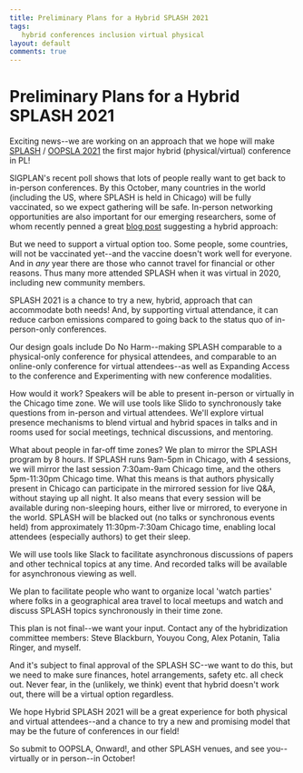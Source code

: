 ```yaml
---
title: Preliminary Plans for a Hybrid SPLASH 2021
tags:
   hybrid conferences inclusion virtual physical
layout: default
comments: true
---
```


Preliminary Plans for a Hybrid SPLASH 2021
==========================================

Exciting news--we are working on an approach that we hope will make [SPLASH](https://2021.splashcon.org/) / [OOPSLA 2021](https://2021.splashcon.org/track/splash-2021-oopsla) the first major hybrid (physical/virtual) conference in PL!

SIGPLAN's recent poll shows that lots of people really want to get back to in-person conferences.  By this October, many countries in the world (including the US, where SPLASH is held in Chicago) will be fully vaccinated, so we expect gathering will be safe.  In-person networking opportunities are also important for our emerging researchers, some of whom recently penned a great [blog post](https://blog.sigplan.org/2021/03/25/conferences-after-covid-an-early-career-perspective/) suggesting a hybrid approach:

But we need to support a virtual option too.  Some people, some countries, will not be vaccinated yet--and the vaccine doesn't work well for everyone.  And in *any* year there are those who cannot travel for financial or other reasons.  Thus many more attended SPLASH when it was virtual in 2020, including new community members.

SPLASH 2021 is a chance to try a new, hybrid, approach that can accommodate both needs!  And, by supporting virtual attendance, it can reduce carbon emissions compared to going back to the status quo of in-person-only conferences.

Our design goals include Do No Harm--making SPLASH comparable to a physical-only conference for physical attendees, and comparable to an online-only conference for virtual attendees--as well as Expanding Access to the conference and Experimenting with new conference modalities.

How would it work?  Speakers will be able to present in-person or virtually in the Chicago time zone.  We will use tools like Slido to synchronously take questions from in-person and virtual attendees.  We'll explore virtual presence mechanisms to blend virtual and hybrid spaces in talks and in rooms used for social meetings, technical discussions, and mentoring.

What about people in far-off time zones?  We plan to mirror the SPLASH program by 8 hours.  If SPLASH runs 9am-5pm in Chicago, with 4 sessions, we will mirror the last session 7:30am-9am Chicago time, and the others 5pm-11:30pm Chicago time.  What this means is that authors physically present in Chicago can participate in the mirrored session for live Q&A, without staying up all night.  It also means that every session will be available during non-sleeping hours, either live or mirrored, to everyone in the world.  SPLASH will be blacked out (no talks or synchronous events held) from approximately 11:30pm-7:30am Chicago time, enabling local attendees (especially authors) to get their sleep.

We will use tools like Slack to facilitate asynchronous discussions of papers and other technical topics at any time.  And recorded talks will be available for asynchronous viewing as well.

We plan to facilitate people who want to organize local 'watch parties' where folks in a geographical area travel to local meetups and watch and discuss SPLASH topics synchronously in their time zone.

This plan is not final--we want your input.  Contact any of the hybridization committee members: Steve Blackburn, Youyou Cong, Alex Potanin, Talia Ringer, and myself.

And it's subject to final approval of the SPLASH SC--we want to do this, but we need to make sure finances, hotel arrangements, safety etc. all check out.  Never fear, in the (unlikely, we think) event that hybrid doesn't work out, there will be a virtual option regardless.

We hope Hybrid SPLASH 2021 will be a great experience for both physical and virtual attendees--and a chance to try a new and promising model that may be the future of conferences in our field!

So submit to OOPSLA, Onward!, and other SPLASH venues, and see you--virtually or in person--in October!
